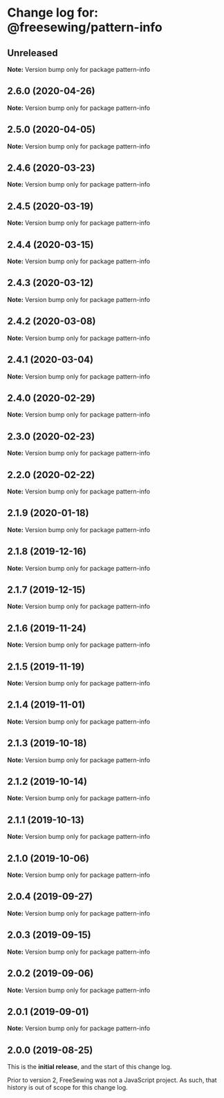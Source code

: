 # Change log for: @freesewing/pattern-info

## Unreleased

**Note:** Version bump only for package pattern-info

## 2.6.0 (2020-04-26)

**Note:** Version bump only for package pattern-info

## 2.5.0 (2020-04-05)

**Note:** Version bump only for package pattern-info

## 2.4.6 (2020-03-23)

**Note:** Version bump only for package pattern-info

## 2.4.5 (2020-03-19)

**Note:** Version bump only for package pattern-info

## 2.4.4 (2020-03-15)

**Note:** Version bump only for package pattern-info

## 2.4.3 (2020-03-12)

**Note:** Version bump only for package pattern-info

## 2.4.2 (2020-03-08)

**Note:** Version bump only for package pattern-info

## 2.4.1 (2020-03-04)

**Note:** Version bump only for package pattern-info

## 2.4.0 (2020-02-29)

**Note:** Version bump only for package pattern-info

## 2.3.0 (2020-02-23)

**Note:** Version bump only for package pattern-info

## 2.2.0 (2020-02-22)

**Note:** Version bump only for package pattern-info

## 2.1.9 (2020-01-18)

**Note:** Version bump only for package pattern-info

## 2.1.8 (2019-12-16)

**Note:** Version bump only for package pattern-info

## 2.1.7 (2019-12-15)

**Note:** Version bump only for package pattern-info

## 2.1.6 (2019-11-24)

**Note:** Version bump only for package pattern-info

## 2.1.5 (2019-11-19)

**Note:** Version bump only for package pattern-info

## 2.1.4 (2019-11-01)

**Note:** Version bump only for package pattern-info

## 2.1.3 (2019-10-18)

**Note:** Version bump only for package pattern-info

## 2.1.2 (2019-10-14)

**Note:** Version bump only for package pattern-info

## 2.1.1 (2019-10-13)

**Note:** Version bump only for package pattern-info

## 2.1.0 (2019-10-06)

**Note:** Version bump only for package pattern-info

## 2.0.4 (2019-09-27)

**Note:** Version bump only for package pattern-info

## 2.0.3 (2019-09-15)

**Note:** Version bump only for package pattern-info

## 2.0.2 (2019-09-06)

**Note:** Version bump only for package pattern-info

## 2.0.1 (2019-09-01)

**Note:** Version bump only for package pattern-info

## 2.0.0 (2019-08-25)

This is the **initial release**, and the start of this change log.

Prior to version 2, FreeSewing was not a JavaScript project.
As such, that history is out of scope for this change log.
